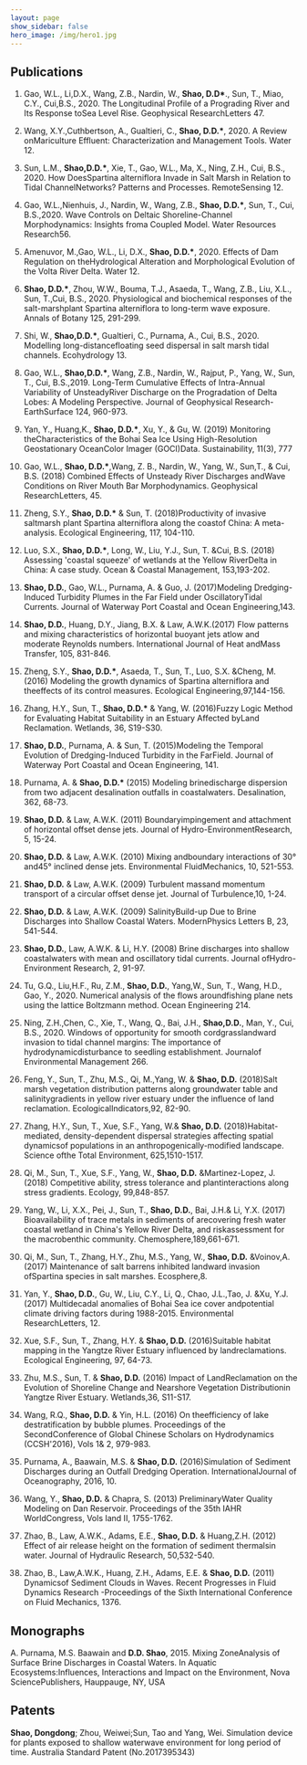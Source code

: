 ```yaml
---
layout: page
show_sidebar: false
hero_image: /img/hero1.jpg
---
```


## Publications

1. Gao, W.L., Li,D.X., Wang, Z.B., Nardin, W., **Shao, D.D\***., Sun, T., Miao, C.Y., Cui,B.S., 2020. The Longitudinal Profile of a Prograding River and Its Response toSea Level Rise. Geophysical ResearchLetters 47.

2. Wang, X.Y.,Cuthbertson, A., Gualtieri, C., **Shao, D.D.\***, 2020. A Review onMariculture Effluent: Characterization and Management Tools. Water 12.

3. Sun, L.M., **Shao,D.D.\***, Xie, T., Gao, W.L., Ma, X., Ning, Z.H., Cui, B.S., 2020. How DoesSpartina alterniflora Invade in Salt Marsh in Relation to Tidal ChannelNetworks? Patterns and Processes. RemoteSensing 12.

4. Gao, W.L.,Nienhuis, J., Nardin, W., Wang, Z.B., **Shao, D.D.\***, Sun, T., Cui, B.S.,2020. Wave Controls on Deltaic Shoreline-Channel Morphodynamics: Insights froma Coupled Model. Water Resources Research56.

5. Amenuvor, M.,Gao, W.L., Li, D.X., **Shao, D.D.\***, 2020. Effects of Dam Regulation on theHydrological Alteration and Morphological Evolution of the Volta River Delta. Water 12.

6. **Shao, D.D.\***, Zhou, W.W., Bouma, T.J., Asaeda, T., Wang, Z.B., Liu, X.L., Sun, T.,Cui, B.S., 2020. Physiological and biochemical responses of the salt-marshplant Spartina alterniflora to long-term wave exposure. Annals of Botany 125, 291-299.

7. Shi, W., **Shao,D.D.\***, Gualtieri, C., Purnama, A., Cui, B.S., 2020. Modelling long-distancefloating seed dispersal in salt marsh tidal channels. Ecohydrology 13.

8. Gao, W.L., **Shao,D.D.\***, Wang, Z.B., Nardin, W., Rajput, P., Yang, W., Sun, T., Cui, B.S.,2019. Long-Term Cumulative Effects of Intra-Annual Variability of UnsteadyRiver Discharge on the Progradation of Delta Lobes: A Modeling Perspective. Journal of Geophysical Research-EarthSurface 124, 960-973.

9. Yan, Y., Huang,K., **Shao, D.D.\***, Xu, Y., & Gu, W. (2019) Monitoring theCharacteristics of the Bohai Sea Ice Using High-Resolution Geostationary OceanColor Imager (GOCI)Data. Sustainability, 11(3), 777

10. Gao, W.L., **Shao, D.D.\***,Wang, Z. B., Nardin, W., Yang, W., Sun,T., & Cui, B.S. (2018) Combined Effects of Unsteady River Discharges andWave Conditions on River Mouth Bar Morphodynamics. Geophysical ResearchLetters, 45.

11. Zheng, S.Y., **Shao, D.D.\*** & Sun, T. (2018)Productivity of invasive saltmarsh plant Spartina alterniflora along the coastof China: A meta-analysis. Ecological Engineering, 117, 104-110.

12. Luo, S.X., **Shao, D.D.\***, Long, W., Liu, Y.J., Sun, T. &Cui, B.S. (2018) Assessing 'coastal squeeze' of wetlands at the Yellow RiverDelta in China: A case study. Ocean & Coastal Management, 153,193-202.

13. **Shao, D.D.**, Gao, W.L., Purnama, A. & Guo, J. (2017)Modeling Dredging-Induced Turbidity Plumes in the Far Field under OscillatoryTidal Currents. Journal of Waterway Port Coastal and Ocean Engineering,143.

14. **Shao, D.D.**, Huang, D.Y., Jiang, B.X. & Law, A.W.K.(2017) Flow patterns and mixing characteristics of horizontal buoyant jets atlow and moderate Reynolds numbers. International Journal of Heat andMass Transfer, 105, 831-846.

15. Zheng, S.Y., **Shao, D.D.\***, Asaeda, T., Sun, T., Luo, S.X. &Cheng, M. (2016) Modeling the growth dynamics of Spartina alterniflora and theeffects of its control measures. Ecological Engineering,97,144-156.

16. Zhang, H.Y., Sun, T., **Shao, D.D.\*** & Yang, W. (2016)Fuzzy Logic Method for Evaluating Habitat Suitability in an Estuary Affected byLand Reclamation. Wetlands, 36, S19-S30.

17. **Shao, D.D.**, Purnama, A. & Sun, T. (2015)Modeling the Temporal Evolution of Dredging-Induced Turbidity in the FarField. Journal of Waterway Port Coastal and Ocean Engineering, 141.

18. Purnama, A. & **Shao, D.D.\*** (2015) Modeling brinedischarge dispersion from two adjacent desalination outfalls in coastalwaters. Desalination, 362, 68-73.

19. **Shao, D.D.** & Law, A.W.K. (2011) Boundaryimpingement and attachment of horizontal offset dense jets. Journal of Hydro-EnvironmentResearch, 5, 15-24.

20. **Shao, D.D.** & Law, A.W.K. (2010) Mixing andboundary interactions of 30° and45° inclined dense jets. Environmental FluidMechanics, 10, 521-553.

21. **Shao, D.D.** & Law, A.W.K. (2009) Turbulent massand momentum transport of a circular offset dense jet. Journal of Turbulence,10, 1-24.

22. **Shao, D.D.** & Law, A.W.K. (2009) SalinityBuild-up Due to Brine Discharges into Shallow Coastal Waters. ModernPhysics Letters B, 23, 541-544.

23. **Shao, D.D.**, Law, A.W.K. & Li, H.Y. (2008) Brine discharges into shallow coastalwaters with mean and oscillatory tidal currents. Journal ofHydro-Environment Research, 2, 91-97.

24. Tu, G.Q., Liu,H.F., Ru, Z.M., **Shao, D.D.**, Yang,W., Sun, T., Wang, H.D., Gao, Y., 2020. Numerical analysis of the flows aroundfishing plane nets using the lattice Boltzmann method. Ocean Engineering 214.

25. Ning, Z.H.,Chen, C., Xie, T., Wang, Q., Bai, J.H., **Shao,D.D.**, Man, Y., Cui, B.S., 2020. Windows of opportunity for smooth cordgrasslandward invasion to tidal channel margins: The importance of hydrodynamicdisturbance to seedling establishment. Journalof Environmental Management 266.

26. Feng, Y., Sun, T., Zhu, M.S., Qi, M.,Yang, W. & **Shao, D.D.** (2018)Salt marsh vegetation distribution patterns along groundwater table and salinitygradients in yellow river estuary under the influence of land reclamation. EcologicalIndicators,92, 82-90.

27. Zhang, H.Y., Sun, T., Xue, S.F., Yang, W.& **Shao, D.D.** (2018)Habitat-mediated, density-dependent dispersal strategies affecting spatial dynamicsof populations in an anthropogenically-modified landscape. Science ofthe Total Environment, 625,1510-1517.

28. Qi, M., Sun, T., Xue, S.F., Yang, W., **Shao, D.D.** &Martinez-Lopez, J. (2018) Competitive ability, stress tolerance and plantinteractions along stress gradients. Ecology, 99,848-857.

29. Yang, W., Li, X.X., Pei, J., Sun, T., **Shao, D.D.**, Bai, J.H.& Li, Y.X. (2017) Bioavailability of trace metals in sediments of arecovering fresh water coastal wetland in China's Yellow River Delta, and riskassessment for the macrobenthic community. Chemosphere,189,661-671.

30. Qi, M., Sun, T., Zhang, H.Y., Zhu, M.S., Yang, W., **Shao, D.D.** &Voinov,A. (2017) Maintenance of salt barrens inhibited landward invasion ofSpartina species in salt marshes. Ecosphere,8.

31. Yan, Y., **Shao, D.D.**, Gu, W., Liu, C.Y., Li, Q., Chao, J.L.,Tao, J. &Xu, Y.J. (2017) Multidecadal anomalies of Bohai Sea ice cover andpotential climate driving factors during 1988-2015. Environmental ResearchLetters, 12.

32. Xue, S.F., Sun, T., Zhang, H.Y. & **Shao, D.D.** (2016)Suitable habitat mapping in the Yangtze River Estuary influenced by landreclamations. Ecological Engineering, 97, 64-73.

33. Zhu, M.S., Sun, T. & **Shao, D.D.** (2016) Impact of LandReclamation on the Evolution of Shoreline Change and Nearshore Vegetation Distributionin Yangtze River Estuary. Wetlands,36, S11-S17.

34. Wang, R.Q., **Shao, D.D.** & Yin, H.L. (2016) On theefficiency of lake destratification by bubble plumes. Proceedings of the SecondConference of Global Chinese Scholars on Hydrodynamics (CCSH'2016), Vols 1& 2, 979-983.

35. Purnama, A., Baawain, M.S. & **Shao, D.D.** (2016)Simulation of Sediment Discharges during an Outfall Dredging Operation. InternationalJournal of Oceanography, 2016, 10.

36. Wang, Y., **Shao, D.D.** & Chapra, S. (2013) PreliminaryWater Quality Modeling on Dan Reservoir. Proceedings of the 35th IAHR WorldCongress, Vols Iand II, 1755-1762.

37. Zhao, B., Law, A.W.K., Adams, E.E., **Shao, D.D.** & Huang,Z.H. (2012) Effect of air release height on the formation of sediment thermalsin water. Journal of Hydraulic Research, 50,532-540.

38. Zhao, B., Law,A.W.K., Huang, Z.H., Adams, E.E. & **Shao, D.D.** (2011) Dynamicsof Sediment Clouds in Waves. Recent Progresses in Fluid Dynamics Research -Proceedings of the Sixth International Conference on Fluid Mechanics, 1376.

## Monographs
A. Purnama, M.S. Baawain and **D.D. Shao**, 2015. Mixing ZoneAnalysis of Surface Brine Discharges in Coastal Waters. In Aquatic Ecosystems:Influences, Interactions and Impact on the Environment, Nova SciencePublishers, Hauppauge, NY, USA

## Patents
**Shao, Dongdong**; Zhou, Weiwei;Sun, Tao and Yang, Wei. Simulation device for plants exposed to shallow waterwave environment for long period of time. Australia Standard Patent (No.2017395343)

